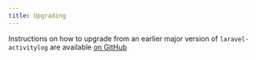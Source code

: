 ```yaml
---
title: Upgrading
---
```


Instructions on how to upgrade from an earlier major version of `laravel-activitylog` are available  [on GitHub](https://github.com/spatie/laravel-activitylog/blob/master/UPGRADING.md)

